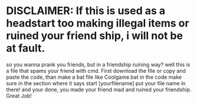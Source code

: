 
# DISCLAIMER: If this is used as a headstart too making illegal items or ruined your friend ship, i will not be at fault.
so you wanna prank you friends, but in a friendship ruining way?
well this is a file that spams your friend with cmd.
First download the file or copy and paste the code,
than make a bat file like Coolgame.bat
in the code make sure in the section where it says start [yourfilename] put your file name in there!
and your done, you made your friend mad and ruined your friendship. Great Job!
